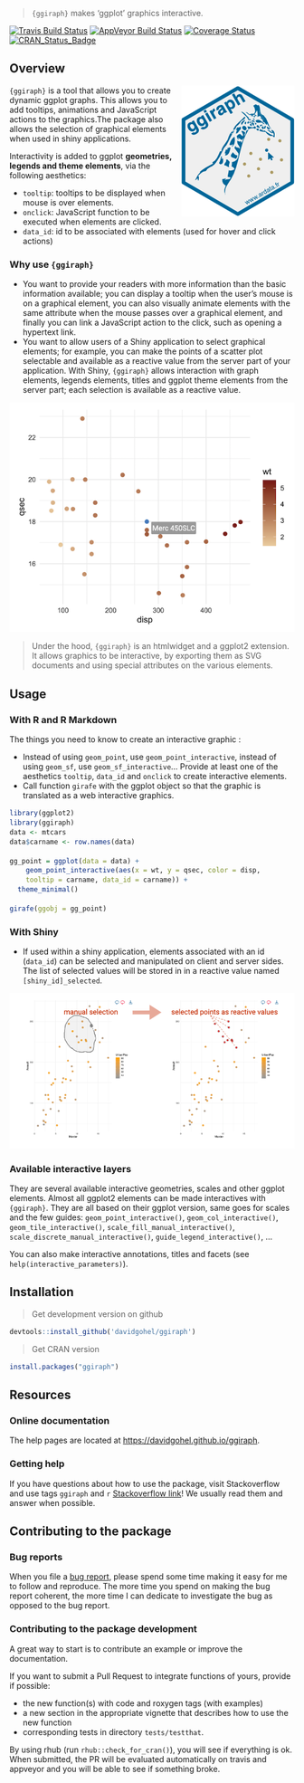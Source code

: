 
> `{ggiraph}` makes ‘ggplot’ graphics interactive.

[![Travis Build
Status](https://travis-ci.org/davidgohel/ggiraph.svg?branch=master)](https://travis-ci.org/davidgohel/ggiraph)
[![AppVeyor Build
Status](https://ci.appveyor.com/api/projects/status/github/davidgohel/ggiraph?branch=master&svg=true)](https://ci.appveyor.com/project/davidgohel/ggiraph)
[![Coverage
Status](https://img.shields.io/codecov/c/github/davidgohel/ggiraph/master.svg)](https://codecov.io/github/davidgohel/ggiraph?branch=master)
[![CRAN\_Status\_Badge](http://www.r-pkg.org/badges/version/ggiraph)](https://cran.r-project.org/package=ggiraph)

## Overview

<a href="https://github.com/davidgohel/ggiraph"><img src="man/figures/logo.png" alt="ggiraph logo" align="right" /></a>

`{ggiraph}` is a tool that allows you to create dynamic ggplot graphs.
This allows you to add tooltips, animations and JavaScript actions to
the graphics.The package also allows the selection of graphical elements
when used in shiny applications.

Interactivity is added to ggplot **geometries, legends and theme
elements**, via the following aesthetics:

  - `tooltip`: tooltips to be displayed when mouse is over elements.
  - `onclick`: JavaScript function to be executed when elements are
    clicked.
  - `data_id`: id to be associated with elements (used for hover and
    click actions)

### Why use `{ggiraph}`

  - You want to provide your readers with more information than the
    basic information available; you can display a tooltip when the
    user’s mouse is on a graphical element, you can also visually
    animate elements with the same attribute when the mouse passes over
    a graphical element, and finally you can link a JavaScript action to
    the click, such as opening a hypertext link.
  - You want to allow users of a Shiny application to select graphical
    elements; for example, you can make the points of a scatter plot
    selectable and available as a reactive value from the server part of
    your application. With Shiny, `{ggiraph}` allows interaction with
    graph elements, legends elements, titles and ggplot theme elements
    from the server part; each selection is available as a reactive
    value.

![](man/figures/image_girafe.png)

> Under the hood, `{ggiraph}` is an htmlwidget and a ggplot2 extension.
> It allows graphics to be interactive, by exporting them as SVG
> documents and using special attributes on the various elements.

## Usage

### With R and R Markdown

The things you need to know to create an interactive graphic :

  - Instead of using `geom_point`, use `geom_point_interactive`, instead
    of using `geom_sf`, use `geom_sf_interactive`… Provide at least one
    of the aesthetics `tooltip`, `data_id` and `onclick` to create
    interactive elements.
  - Call function `girafe` with the ggplot object so that the graphic is
    translated as a web interactive graphics.

<!-- end list -->

``` r
library(ggplot2)
library(ggiraph)
data <- mtcars
data$carname <- row.names(data)

gg_point = ggplot(data = data) +
    geom_point_interactive(aes(x = wt, y = qsec, color = disp,
    tooltip = carname, data_id = carname)) + 
  theme_minimal()

girafe(ggobj = gg_point)
```

### With Shiny

  - If used within a shiny application, elements associated with an id
    (`data_id`) can be selected and manipulated on client and server
    sides. The list of selected values will be stored in in a reactive
    value named `[shiny_id]_selected`.

![](man/figures/shiny_girafe.png)

### Available interactive layers

They are several available interactive geometries, scales and other
ggplot elements. Almost all ggplot2 elements can be made interactives
with `{ggiraph}`. They are all based on their ggplot version, same goes
for scales and the few guides: `geom_point_interactive()`,
`geom_col_interactive()`, `geom_tile_interactive()`,
`scale_fill_manual_interactive()`,
`scale_discrete_manual_interactive()`, `guide_legend_interactive()`, …

You can also make interactive annotations, titles and facets (see
`help(interactive_parameters)`).

## Installation

> Get development version on github

``` r
devtools::install_github('davidgohel/ggiraph')
```

> Get CRAN version

``` r
install.packages("ggiraph")
```

## Resources

### Online documentation

The help pages are located at <https://davidgohel.github.io/ggiraph>.

### Getting help

If you have questions about how to use the package, visit Stackoverflow
and use tags `ggiraph` and `r` [Stackoverflow
link](https://stackoverflow.com/questions/tagged/ggiraph+r)\! We usually
read them and answer when possible.

## Contributing to the package

### Bug reports

When you file a [bug
report](https://github.com/davidgohel/ggiraph/issues), please spend some
time making it easy for me to follow and reproduce. The more time you
spend on making the bug report coherent, the more time I can dedicate to
investigate the bug as opposed to the bug report.

### Contributing to the package development

A great way to start is to contribute an example or improve the
documentation.

If you want to submit a Pull Request to integrate functions of yours,
provide if possible:

  - the new function(s) with code and roxygen tags (with examples)
  - a new section in the appropriate vignette that describes how to use
    the new function
  - corresponding tests in directory `tests/testthat`.

By using rhub (run `rhub::check_for_cran()`), you will see if everything
is ok. When submitted, the PR will be evaluated automatically on travis
and appveyor and you will be able to see if something broke.
